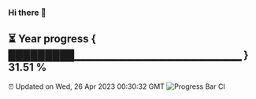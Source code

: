 ### Hi there 👋
⏳ Year progress { █████████▁▁▁▁▁▁▁▁▁▁▁▁▁▁▁▁▁▁▁▁▁ } 31.51 %
---
⏰ Updated on Wed, 26 Apr 2023 00:30:32 GMT
![Progress Bar CI](https://github.com/Moyi321/Moyi321/workflows/Progress%20Bar%20CI/badge.svg)
